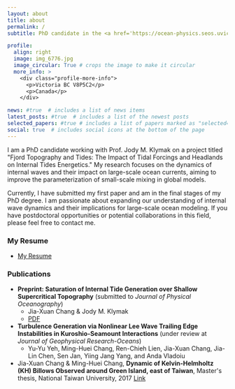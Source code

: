 ```yaml
---
layout: about
title: about
permalink: /
subtitle: PhD candidate in the <a href='https://ocean-physics.seos.uvic.ca/~jklymak/pages/people.html'> Ocean Physics group</a>, <a href='https://www.uvic.ca/science/seos/index.php'>School of Earth and Ocean Sciences, University of Victoria</a>, Victoria, British Columbia, Canada.

profile:
  align: right
  image: img_6776.jpg
  image_circular: True # crops the image to make it circular
  more_info: >
    <div class="profile-more-info">
      <p>Victoria BC V8P5C2</p>
      <p>Canada</p>
    </div>

news: #true  # includes a list of news items
latest_posts: #true  # includes a list of the newest posts
selected_papers: #true # includes a list of papers marked as "selected={true}"
social: true  # includes social icons at the bottom of the page
---
```


I am a PhD candidate working with Prof. Jody M. Klymak on a project titled "Fjord Topography and Tides: The Impact of Tidal Forcings and Headlands on Internal Tides Energetics." My research focuses on the dynamics of internal waves and their impact on large-scale ocean currents, aiming to improve the parameterization of small-scale mixing in global models.

Currently, I have submitted my first paper and am in the final stages of my PhD degree. I am passionate about expanding our understanding of internal wave dynamics and their implications for large-scale ocean modeling. If you have postdoctoral opportunities or potential collaborations in this field, please feel free to contact me.

### My Resume
- [My Resume](assets/pdf/resume.pdf)

### Publications
- **Preprint: Saturation of Internal Tide Generation over Shallow Supercritical Topography** (submitted to *Journal of Physical Oceanography*)
  - Jia-Xuan Chang & Jody M. Klymak
  - [PDF](assets/pdf/preprint.pdf)
- **Turbulence Generation via Nonlinear Lee Wave Trailing Edge Instabilities in Kuroshio-Seamount Interactions** (under review at *Journal of Geophysical Research-Oceans*)
  - Yu-Yu Yeh, Ming-Huei Chang, Ren-Chieh Lien, Jia-Xuan Chang, Jia-Lin Chen, Sen Jan, Yiing Jang Yang, and Anda Vladoiu
- Jia-Xuan Chang & Ming-Huei Chang, **Dynamic of Kelvin-Helmholtz (KH) Billows Observed around Green Island, east of Taiwan**, Master's thesis, National Taiwan University, 2017 [Link](https://tdr.lib.ntu.edu.tw/jspui/handle/123456789/68477?locale=en)
